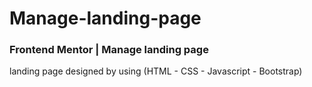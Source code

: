 # Manage-landing-page
### Frontend Mentor | Manage landing page
landing page designed by using (HTML - CSS - Javascript - Bootstrap)
